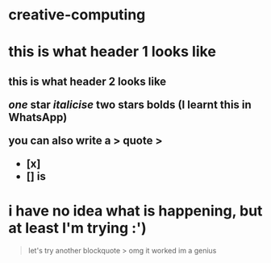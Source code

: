 # creative-computing
<h1> this is what header 1 looks like
<h2> this is what header 2 looks like
  
*one* star *italicise*
**two** stars **bolds** (I learnt this in WhatsApp)
  
you can also write a > quote > 
- [x] 
- [] is  
  
# i have no idea what is happening, but at least I'm trying :') 
> let's try another blockquote >
> omg it worked im a genius
